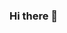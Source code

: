 ### Hi there 👋

<!--
**MaheshMickey/MaheshMickey** is a ✨ _special_ ✨ repository because its `README.md` (this file) appears on your GitHub profile.

Here are some ideas to get you started:

- 🔭 I’m currently pursuing Masters Applied Computer Science in NORTHWEST MISSOURI STATE UNIVESITY.
- 🌱 I’m currently learning subjects WebApps, Advanced DB, Java
- 👯 I’m looking to collaborate on Development project.
- 🤔 I’m looking for help with Front End Development
- 💬 Ask me about Time Management 
- 📫 How to reach me: +91-9032313521, +1(660)-528-1850, LinkedIn : https://www.linkedin.com/in/maheshkumar-nanganoori-8a899414b/
-->
